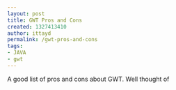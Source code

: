 ```yaml
---
layout: post
title: GWT Pros and Cons
created: 1327413410
author: ittayd
permalink: /gwt-pros-and-cons
tags:
- JAVA
- gwt
---
```

<p>A&nbsp;good list of pros and cons about GWT. Well thought of</p>
